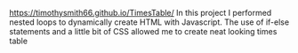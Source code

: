 https://timothysmith66.github.io/TimesTable/
In this project I performed nested loops to dynamically create HTML with Javascript. The use of if-else statements and a little bit of CSS allowed me to create neat looking times table